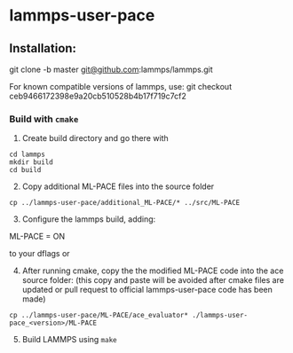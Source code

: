 # lammps-user-pace

## Installation:

git clone -b master git@github.com:lammps/lammps.git

For known compatible versions of lammps, use:
git checkout ceb9466172398e9a20cb510528b4b17f719c7cf2



### Build with `cmake`

1. Create build directory and go there with 

```
cd lammps
mkdir build
cd build
```

2. Copy additional ML-PACE files into the source folder

```
cp ../lammps-user-pace/additional_ML-PACE/* ../src/ML-PACE
```

3. Configure the lammps build, adding:

ML-PACE = ON

to your dflags or 


4. After running cmake, copy the the modified ML-PACE code into the ace source folder:
(this copy and paste will be avoided after cmake files are updated or pull request to
official lammps-user-pace code has been made)


```
cp ../lammps-user-pace/ML-PACE/ace_evaluator* ./lammps-user-pace_<version>/ML-PACE
```

   
5. Build LAMMPS using `make` 

